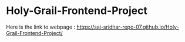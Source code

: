 # Holy-Grail-Frontend-Project
Here is the link to webpage : https://sai-sridhar-repo-07.github.io/Holy-Grail-Frontend-Project/
